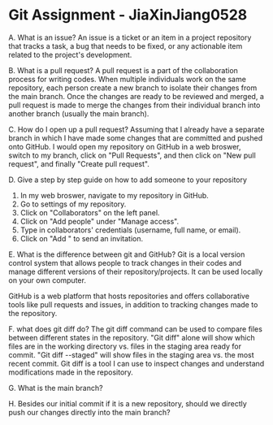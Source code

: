 # Git Assignment - JiaXinJiang0528

A. What is an issue? 
An issue is a ticket or an item in a project repository that tracks a task, a bug that needs to be fixed, or any actionable item related to the project's development. 

B. What is a pull request? 
A pull request is a part of the collaboration process for writing codes. When multiple individuals work on the same repository, each person create a new branch to isolate their changes from the main branch. Once the changes are ready to be reviewed and merged, a pull request is made to merge the changes from their individual branch into another branch (usually the main branch). 

C. How do I open up a pull request? 
Assuming that I already have a separate branch in which I have made some changes that are committed and pushed onto GitHub. I would open my repository on GitHub in a web broswer, switch to my branch, click on "Pull Requests", and then click on "New pull request", and finally "Create pull request". 


D. Give a step by step guide on how to add someone to your repository 
1. In my web broswer, navigate to my repository in GitHub. 
2. Go to settings of my repository. 
3. Click on "Collaborators" on the left panel. 
4. Click on "Add people" under "Manage access". 
5. Type in collaborators' credentials (username, full name, or email). 
6. Click on "Add <username>" to send an invitation. 


E. What is the difference between git and GitHub? 
Git is a local version control system that allows people to track changes in their codes and manage different versions of their repository/projects. It can be used locally on your own computer. 

GitHub is a web platform that hosts repositories and offers collaborative tools like pull requests and issues, in addition to tracking changes made to the repository.  


F. what does git diff do? 
The git diff command can be used to compare files between different states in the repository. "Git diff" alone will show which files are in the working directory vs. files in the staging area ready for commit. "Git diff --staged" will show files in the staging area vs. the most recent commit. Git diff is a tool I can use to inspect changes and understand modifications made in the repository. 


G. What is the main branch? 

H. Besides our initial commit if it is a new repository, should we directly push our changes directly into the main branch? 



